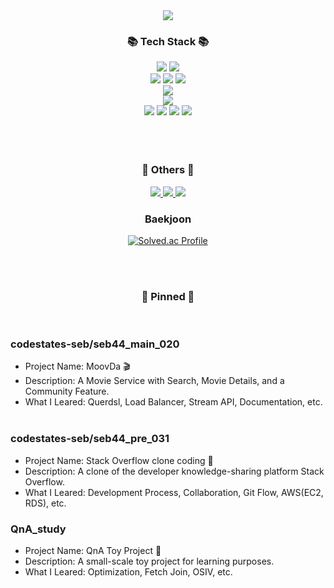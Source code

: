 <div align=center>
	<img src="https://capsule-render.vercel.app/api?type=waving&color=A3DCBE&height=200&section=header&text=Yeonwoo's%20Github&fontSize=90" />	
</div>
<div align=center>
	<h3>📚 Tech Stack 📚</h3>

</div>
<div align=center>
    <img src="https://img.shields.io/badge/Java-007396?style=flat&logo=Conda-Forge&logoColor=white" /> 
    <img src="https://img.shields.io/badge/Spring-6DB33F?style=flat&logo=Spring&logoColor=white" /> <br>
  <img src="https://img.shields.io/badge/Spring%20Boot-6DB33F?style=flat&logo=springboot&logoColor=white" />
  <img src="https://img.shields.io/badge/Spring%20Data%20JPA-6DB33F?style=flat-square&logo=spring&logoColor=white" />
    <img src="https://img.shields.io/badge/Spring%20Security-6DB33F?style=flat&logo=springsecurity&logoColor=white" /> <br>
    <img src="https://img.shields.io/badge/Querydsl-FF6B00?style=flat&logo=qualcomm&logoColor=white" />  <br>
<img src="https://img.shields.io/badge/AWS-232F3E?style=flat-square&logo=amazonaws&logoColor=white"/>  <br>
  <img src="https://img.shields.io/badge/EC2-FF9900?style=flat-square&logo=amazonec2&logoColor=white" /> 
<img src="https://img.shields.io/badge/Linux-FCC624?style=flat&logo=Linux&logoColor=white" />
<img src="https://img.shields.io/badge/RDS-527FFF?style=flat-square&logo=amazonrds&logoColor=white" />
<img src="https://img.shields.io/badge/MySQL-4479A1?style=flat-square&logo=mysql&logoColor=white"  />

  
</div>
<br> <br>

<br>
<div align=center>
	<h3>🎨 Others 🎨</h3>
</div>
<div align=center>
  	<a href="https://heathered-creek-b2a.notion.site/Backend-Developer-d2ab5916eb4f4240a5aa95f010aa0e06?pvs=4">
		<img src="https://img.shields.io/badge/Notion-000000?style=flat&logo=Notion&logoColor=white" />
	</a>
	<a href="https://heathered-creek-b2a.notion.site/MoovDa-Portfolio-58d29fb7fd764b989b81488c46aa2f4f?pvs=4">
		<img src="https://img.shields.io/badge/Portfolio-FF3633?style=flat&logo=Micro.blog&logoColor=white" />
	</a>
	<a href="ppupy1209@naver.com">
		<img src="https://img.shields.io/badge/Mail-30B980?style=flat&logo=Gmail&logoColor=white" />
	</a>

</div>


<div align=center>
	<h3> Baekjoon </h3>


[![Solved.ac Profile](http://mazassumnida.wtf/api/v2/generate_badge?boj=ppupy1209)](https://solved.ac/ppupy1209)
</div>

<br> <br>

<div align=center>
	<h3> 📌 Pinned 📌</h3> </div> <br>

 <h3> codestates-seb/seb44_main_020  </h3> 



- Project Name: MoovDa 🎬 <br>
- Description: A Movie Service with Search, Movie Details, and a Community Feature. <br>
- What I Leared: Querdsl, Load Balancer, Stream API, Documentation, etc. <br> <br>

 <h3> codestates-seb/seb44_pre_031  </h3> 

- Project Name: Stack Overflow clone coding 📝 <br>
- Description: A clone of the developer knowledge-sharing platform Stack Overflow. <br>
- What I Leared: Development Process, Collaboration, Git Flow, AWS(EC2, RDS), etc. <br>

 <h3> QnA_study </h3> 

- Project Name: QnA Toy Project 📝 <br>
- Description: A small-scale toy project for learning purposes. <br>
- What I Leared: Optimization, Fetch Join, OSIV, etc. <br>



